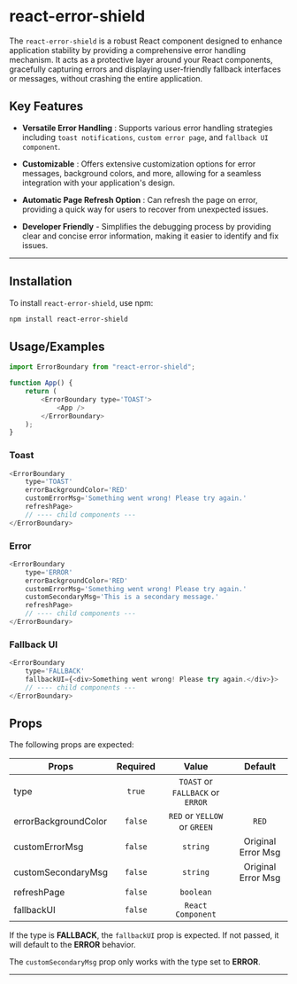 # react-error-shield

The `react-error-shield` is a robust React component designed to enhance application stability by providing a comprehensive error handling mechanism. It acts as a protective layer around your React components, gracefully capturing errors and displaying user-friendly fallback interfaces or messages, without crashing the entire application.

## Key Features

-   **Versatile Error Handling** : Supports various error handling strategies including `toast notifications`, `custom error page`, and `fallback UI component`.

-   **Customizable** : Offers extensive customization options for error messages, background colors, and more, allowing for a seamless integration with your application's design.

-   **Automatic Page Refresh Option** : Can refresh the page on error, providing a quick way for users to recover from unexpected issues.

-   **Developer Friendly** - Simplifies the debugging process by providing clear and concise error information, making it easier to identify and fix issues.

---

## Installation

To install `react-error-shield`, use npm:

```bash
npm install react-error-shield
```

## Usage/Examples

```javascript
import ErrorBoundary from "react-error-shield";

function App() {
    return (
        <ErrorBoundary type='TOAST'>
            <App />
        </ErrorBoundary>
    );
}
```

### Toast

```javascript
<ErrorBoundary
    type='TOAST'
    errorBackgroundColor='RED'
    customErrorMsg='Something went wrong! Please try again.'
    refreshPage>
    // ---- child components ---
</ErrorBoundary>
```

### Error

```javascript
<ErrorBoundary
    type='ERROR'
    errorBackgroundColor='RED'
    customErrorMsg='Something went wrong! Please try again.'
    customSecondaryMsg='This is a secondary message.'
    refreshPage>
    // ---- child components ---
</ErrorBoundary>
```

### Fallback UI

```javascript
<ErrorBoundary
    type='FALLBACK'
    fallbackUI={<div>Something went wrong! Please try again.</div>}>
    // ---- child components ---
</ErrorBoundary>
```

## Props

The following props are expected:

| Props                | Required |              Value               |      Default       |
| -------------------- | :------: | :------------------------------: | :----------------: |
| type                 |  `true`  | `TOAST` or `FALLBACK` or `ERROR` |                    |
| errorBackgroundColor | `false`  |   `RED` or `YELLOW` or `GREEN`   |       `RED`        |
| customErrorMsg       | `false`  |             `string`             | Original Error Msg |
| customSecondaryMsg   | `false`  |             `string`             | Original Error Msg |
| refreshPage          | `false`  |            `boolean`             |                    |
| fallbackUI           | `false`  |        `React Component`         |                    |

If the type is **FALLBACK**, the `fallbackUI` prop is expected. If not passed, it will default to the **ERROR** behavior.

The `customSecondaryMsg` prop only works with the type set to **ERROR**.

---
